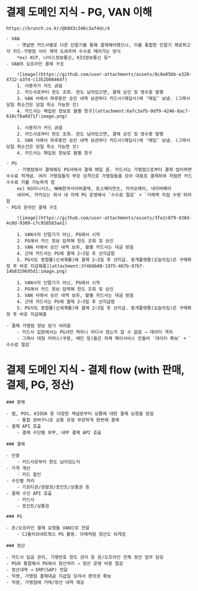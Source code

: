 # 결제 도메인 지식 - PG, VAN 이해
    
    https://brunch.co.kr/@b8d3c346c3af4dc/4
    
    - VAN
        - 옛날엔 카드사별로 다른 단말기를 통해 결제해야했으나, 이를 통합한 단말기 제공하고 각 카드-가맹점 사이 계약 도와주며 수수료 떼어가는 방식
        *ex) KCP, 나이스정보통신, KIS정보통신 등*
    - VAN의 오프라인 결제 구조

        ![image](https://github.com/user-attachments/assets/8c8e05bb-e320-4712-a3f4-c1352b08464f)
        1. 사용자가 카드 긁음
        2. 카드사로부터 한도 조회. 한도 남아있으면, 결제 승인 및 영수증 발행
        3. VAN 사에서 하루동안 승인 내역 보관하다 카드사(매입사)에 ‘매입’ 보냄. (그래서 당일 취소건은 당일 취소 가능한 것)
        4. 카드사는 매입된 정보로 월별 청구](attachment:6afc3afb-0df9-4246-8ac7-610cf8a0d71f:image.png)
        
        1. 사용자가 카드 긁음
        2. 카드사로부터 한도 조회. 한도 남아있으면, 결제 승인 및 영수증 발행
        3. VAN 사에서 하루동안 승인 내역 보관하다 카드사(매입사)에 ‘매입’ 보냄. (그래서 당일 취소건은 당일 취소 가능한 것)
        4. 카드사는 매입된 정보로 월별 청구
        
    - PG
        - 가맹점에서 결제해도 PG사에서 결제 메일 옴. 카드사는 가맹점으로부터 결제 많이하면 수수료 적게냄. 여러 가맹점들의 부모 성격으로 가맹점들을 모아 대표로 결제하여 저렴한 카드 수수료 지불 가능하게 함
        ex) KG이니시스, NHN한국사이버결제, 토스페이먼츠, 카카오페이, 네이버페이
        네이버, 카카오는 회사 내 자체 PG 운영해서 `수수료 절감` + `거래액 직접 수령`하려 함
    - PG의 온라인 결제 구조
        
        ![image](https://github.com/user-attachments/assets/3fe2c879-438d-4c0d-9309-c7c958583ae1)

        1. VAN사의 단말기가 아닌, PG에서 시작
        2. PG에서 카드 정보 입력해 한도 조회 및 승인
        3. VAN 사에서 승인 내역 보유, 월별 카드사는 대금 받음
        4. 근데 카드사는 PG에 결제 2~3일 후 선지급함
        5. PG사도 종합몰(신세계몰)에 결제 2~3일 후 선지급. 중개플랫폼(오늘의집)은 구매확정 후 바로 지급해줌](attachment:3f468b00-1975-467b-97b7-14b8329695d1:image.png)
        
        1. VAN사의 단말기가 아닌, PG에서 시작
        2. PG에서 카드 정보 입력해 한도 조회 및 승인
        3. VAN 사에서 승인 내역 보유, 월별 카드사는 대금 받음
        4. 근데 카드사는 PG에 결제 2~3일 후 선지급함
        5. PG사도 종합몰(신세계몰)에 결제 2~3일 후 선지급. 중개플랫폼(오늘의집)은 구매확정 후 바로 지급해줌
        
    - 결제 가맹점 정보 얻기 어려움
        - 카드사 입장에서는 PG사만 찍히니 어디서 썼는지 알 수 없음 → 데이터 격차
        - 그래서 대형 커머스(쿠팡, 배민 등)들은 자체 페이서비스 만들어 `데이터 확보` + `수수료 절감`
    
# 결제 도메인 지식 - 결제 flow (with 판매, 결제, PG, 정산)
    
    ### 판매
    
    - 앱, POS, KIOSK 등 다양한 채널로부터 상품에 대한 결제 요청을 받음
        - 통합 장바구니로 상품 유형 무관하게 한번에 결제
    - 결제 API 호출
        - 결제 수단별 외부, 내부 결제 API 호출
    
    ### 결제
    
    - 인증
        - 카드사로부터 한도 남아있는지
    - 가격 계산
        - 카드 할인
    - 수단별 처리
        - 기프티콘/관람권/포인트/상품권 등
    - 결제 수단 API 호출
        - 카드사
        - 포인트/상품권
    
    ### PG
    
    - 온/오프라인 결제 요청들 VAN으로 전달
        - CJ올리브네트웍스 PG 활용. 아래처럼 정산도 되게끔
    
    ### 정산
    
    - 카드사 입금 관리, 가맹번호 한도 관리 등 온/오프라인 전체 정산 업무 담당
    - PG와 통합해서 PG에서 정산처리 → 정산 운영 비용 절감
    - 정산내역 → ERP(SAP) 전달
    - 직영, 가맹점 결제대금 지급일 당겨서 편의성 확보
    - 직영, 가맹점에 거래/정산 내역 제공
